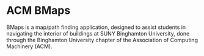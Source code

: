 # ACM BMaps
BMaps is a map/path finding application, designed to assist students in navigating the interior of buildings at SUNY Binghamton University, done through the Binghamton University chapter of the Association of Computing Machinery (ACM).


